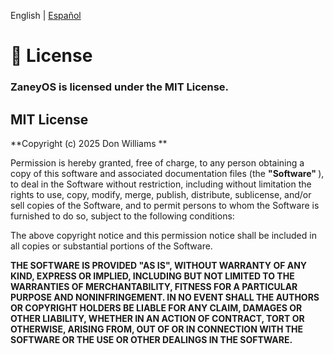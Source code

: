 English | [Español](./LICENSE.es.md)

# 📜 License

### ZaneyOS is licensed under the MIT License.

## MIT License

**Copyright (c) 2025 Don Williams **

Permission is hereby granted, free of charge, to any person obtaining a copy of
this software and associated documentation files (the <strong> "Software"
</strong>), to deal in the Software without restriction, including without
limitation the rights to use, copy, modify, merge, publish, distribute,
sublicense, and/or sell copies of the Software, and to permit persons to whom
the Software is furnished to do so, subject to the following conditions:

The above copyright notice and this permission notice shall be included in all
copies or substantial portions of the Software.

**THE SOFTWARE IS PROVIDED "AS IS", WITHOUT WARRANTY OF ANY KIND, EXPRESS OR
IMPLIED, INCLUDING BUT NOT LIMITED TO THE WARRANTIES OF MERCHANTABILITY, FITNESS
FOR A PARTICULAR PURPOSE AND NONINFRINGEMENT. IN NO EVENT SHALL THE AUTHORS OR
COPYRIGHT HOLDERS BE LIABLE FOR ANY CLAIM, DAMAGES OR OTHER LIABILITY, WHETHER
IN AN ACTION OF CONTRACT, TORT OR OTHERWISE, ARISING FROM, OUT OF OR IN
CONNECTION WITH THE SOFTWARE OR THE USE OR OTHER DEALINGS IN THE SOFTWARE.**
